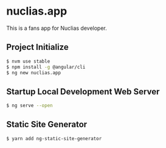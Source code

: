 # nuclias.app

This is a fans app for Nuclias developer.

## Project Initialize

``` bash
$ nvm use stable
$ npm install -g @angular/cli
$ ng new nuclias.app
```

## Startup Local Development Web Server

``` bash
$ ng serve --open
```

## Static Site Generator

``` bash
$ yarn add ng-static-site-generator
```
